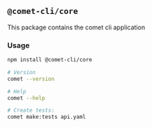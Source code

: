 ## `@comet-cli/core`

This package contains the comet cli application

### Usage

```bash
npm install @comet-cli/core

# Version
comet --version

# Help
comet --help

# Create tests:
comet make:tests api.yaml
```
